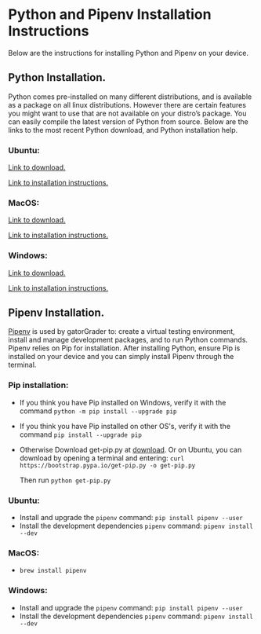# Python and Pipenv Installation Instructions
Below are the instructions for installing Python and Pipenv on your device.

## Python Installation.
Python comes pre-installed on many different distributions, and is available as
a package on all linux distributions. However there are certain features you
might want to use that are not available on your distro’s package. You can
easily compile the latest version of Python from source. Below are the links to the most recent Python download, and Python installation help.

### Ubuntu:

  [Link to download.](https://www.python.org/downloads/source/)

  [Link to installation instructions.](https://docs.python.org/3/using/unix.html#getting-and-installing-the-latest-version-of-python)
### MacOS:
  [Link to download.](https://www.python.org/downloads/mac-osx/)

  [Link to installation instructions.](https://docs.python.org/3/using/mac.html)
### Windows:
  [Link to download.](https://www.python.org/downloads/windows/)

  [Link to installation instructions.](https://docs.python.org/3/using/windows.html)
## Pipenv Installation.
[Pipenv](https://github.com/pypa/pipenv) is used by gatorGrader to: create a
virtual testing environment, install and manage development packages, and to run
Python commands. Pipenv relies on Pip for installation. After installing Python,
ensure Pip is installed on your device and you can simply install Pipenv
through the terminal.

### Pip installation:
- If you think you have Pip installed on Windows, verify it with the command
  `python -m pip install --upgrade pip`
- If you think you have Pip installed on other OS's, verify it with the command
  `pip install --upgrade pip`
- Otherwise
  Download get-pip.py at [download](https://pip.pypa.io/en/stable/installing/).
  Or on Ubuntu, you can download by opening a terminal and entering: `curl
  https://bootstrap.pypa.io/get-pip.py -o get-pip.py`

  Then run `python get-pip.py`



### Ubuntu:
- Install and upgrade the `pipenv` command: `pip install pipenv --user`
- Install the development dependencies `pipenv` command: `pipenv install --dev`

### MacOS:
- `brew install pipenv`
<!--TODO: Add more mac commands -->

### Windows:
- Install and upgrade the `pipenv` command: `pip install pipenv --user`
- Install the development dependencies `pipenv` command: `pipenv install --dev`
